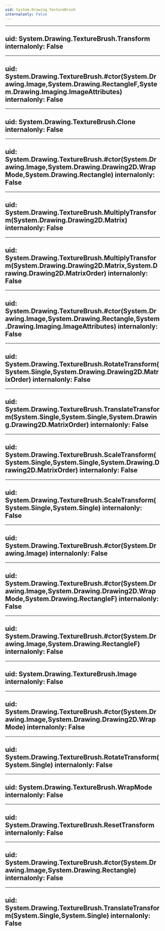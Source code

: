 ```yaml
---
uid: System.Drawing.TextureBrush
internalonly: False
---
```


---
uid: System.Drawing.TextureBrush.Transform
internalonly: False
---

---
uid: System.Drawing.TextureBrush.#ctor(System.Drawing.Image,System.Drawing.RectangleF,System.Drawing.Imaging.ImageAttributes)
internalonly: False
---

---
uid: System.Drawing.TextureBrush.Clone
internalonly: False
---

---
uid: System.Drawing.TextureBrush.#ctor(System.Drawing.Image,System.Drawing.Drawing2D.WrapMode,System.Drawing.Rectangle)
internalonly: False
---

---
uid: System.Drawing.TextureBrush.MultiplyTransform(System.Drawing.Drawing2D.Matrix)
internalonly: False
---

---
uid: System.Drawing.TextureBrush.MultiplyTransform(System.Drawing.Drawing2D.Matrix,System.Drawing.Drawing2D.MatrixOrder)
internalonly: False
---

---
uid: System.Drawing.TextureBrush.#ctor(System.Drawing.Image,System.Drawing.Rectangle,System.Drawing.Imaging.ImageAttributes)
internalonly: False
---

---
uid: System.Drawing.TextureBrush.RotateTransform(System.Single,System.Drawing.Drawing2D.MatrixOrder)
internalonly: False
---

---
uid: System.Drawing.TextureBrush.TranslateTransform(System.Single,System.Single,System.Drawing.Drawing2D.MatrixOrder)
internalonly: False
---

---
uid: System.Drawing.TextureBrush.ScaleTransform(System.Single,System.Single,System.Drawing.Drawing2D.MatrixOrder)
internalonly: False
---

---
uid: System.Drawing.TextureBrush.ScaleTransform(System.Single,System.Single)
internalonly: False
---

---
uid: System.Drawing.TextureBrush.#ctor(System.Drawing.Image)
internalonly: False
---

---
uid: System.Drawing.TextureBrush.#ctor(System.Drawing.Image,System.Drawing.Drawing2D.WrapMode,System.Drawing.RectangleF)
internalonly: False
---

---
uid: System.Drawing.TextureBrush.#ctor(System.Drawing.Image,System.Drawing.RectangleF)
internalonly: False
---

---
uid: System.Drawing.TextureBrush.Image
internalonly: False
---

---
uid: System.Drawing.TextureBrush.#ctor(System.Drawing.Image,System.Drawing.Drawing2D.WrapMode)
internalonly: False
---

---
uid: System.Drawing.TextureBrush.RotateTransform(System.Single)
internalonly: False
---

---
uid: System.Drawing.TextureBrush.WrapMode
internalonly: False
---

---
uid: System.Drawing.TextureBrush.ResetTransform
internalonly: False
---

---
uid: System.Drawing.TextureBrush.#ctor(System.Drawing.Image,System.Drawing.Rectangle)
internalonly: False
---

---
uid: System.Drawing.TextureBrush.TranslateTransform(System.Single,System.Single)
internalonly: False
---
